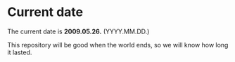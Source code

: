 # Current date

The current date is **2009.05.26.** (YYYY.MM.DD.)

This repository will be good when the world ends, so we will know how long it lasted.